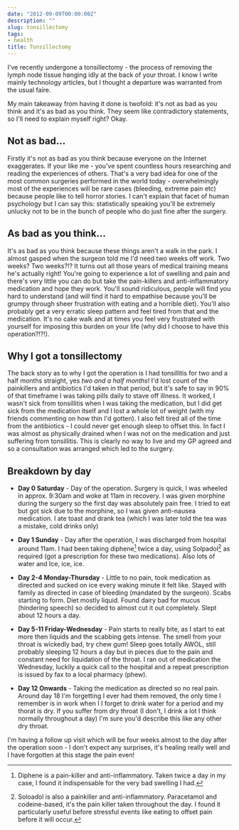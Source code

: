 ```yaml
---
date: "2012-09-09T00:00:00Z"
description: ""
slug: tonsillectomy
tags:
- health
title: Tonsillectomy
---
```


I've recently undergone a tonsillectomy - the process of removing the lymph node tissue 
hanging idly at the back of your throat. I know I write mainly technology articles, 
but I thought a departure was warranted from the usual faire.

My main takeaway from having it done is twofold: it's not as bad as you think and 
it's as bad as you think. They seem like contradictory statements, so I'll need to
 explain myself right? Okay. 

## Not as bad...

Firstly it's not as bad as you think because everyone on the Internet exaggerates. 
If your like me - you've spent countless hours researching and reading the experiences 
of others. That's a very bad idea for one of the most common surgeries performed in 
the world today - overwhelmingly most of the experiences will be rare cases (bleeding, 
extreme pain etc) because people like to tell horror stories. I can't explain that facet 
of human psychology but I can say this: statistically speaking you'll be extremely unlucky 
not to be in the bunch of people who do just fine after the surgery.

## As bad as you think...

It's as bad as you think because these things aren't a walk in the park. I almost gasped 
when the surgeon told me I'd need two weeks off work. Two weeks? Two weeks?!? It turns 
out all those years of medical training means he's actually right! You're going to 
experience a lot of swelling and pain and there's very little you can do but take the 
pain-killers and anti-inflammatory medication and hope they work. You'll sound ridiculous,
 people will find you hard to understand (and will find it hard to empathise because
 you'll be grumpy through sheer frustration with eating and a horrible diet). You'll
 also probably get a very erratic sleep pattern and feel tired from that and the 
 medication. It's no cake walk and at times you feel very frustrated with yourself 
for imposing this burden on your life (why did I choose to have this operation?!?!).

## Why I got a tonsillectomy

The back story as to why I got the operation is I had tonsillitis for two and a half 
months straight, yes *two and a half months*! I'd lost count of the painkillers and 
antibiotics I'd taken in that period, but it's safe to say in 90% of that timeframe 
I was taking pills daily to stave off illness. It worked, I wasn't sick from tonsillitis 
when I was taking the medication, but I did get sick from the medication itself and 
I lost a whole lot of weight (with my friends commenting on how thin I'd gotten). 
I also felt tired all of the time from the antibiotics - I could never get enough 
sleep to offset this. In fact I was almost as physically drained when I was not on
 the medication and just suffering from tonsillitis. This is clearly no way to live 
and my GP agreed and so a consultation was arranged which led to the surgery.

## Breakdown by day

* **Day 0 Saturday** - Day of the operation. Surgery is quick, I was wheeled in 
approx. 9:30am and woke at 11am in recovery. I was given morphine during the surgery
 so the first day was absolutely pain free. I tried to eat but got sick due to
 the morphine, so I was given anti-nausea medication. I ate toast and drank 
 tea (which I was later told the tea was a mistake, cold drinks only)

* **Day 1 Sunday** - Day after the operation, I was discharged from hospital around
 11am. I had been taking diphene[^1] twice a day, using Solpadol[^2] as required 
 (got a prescription for these two medications). Also lots of water and Ice, ice, ice.

* **Day 2-4 Monday-Thursday** - Little to no pain, took medication as directed and 
sucked on ice every waking minute it felt like. Stayed with family as directed in 
case of bleeding (mandated by the surgeon). Scabs starting to form. Diet mostly liquid.
 Found dairy bad for mucus (hindering speech) so decided to almost cut it out completely.
  Slept about 12 hours a day.

* **Day 5-11 Friday-Wednesday** - Pain starts to really bite, as I start to eat more 
then liquids and the scabbing gets intense. The smell from your throat is wickedly 
bad, try chew gum! Sleep goes totally AWOL, still probably sleeping 12 hours a day 
but in pieces due to the pain and constant need for liquidation of the throat. I ran
 out of medication the Wednesday, luckily a quick call to the hospital and a repeat 
 prescription is issued by fax to a local pharmacy (phew). 

* **Day 12 Onwards** - Taking the medication as directed so no real pain. Around day 18
I'm forgetting I ever had them removed, the only time I remember is in work when I 
I forget to drink water for a period and my thorat is dry. If you suffer from  dry throat
 (I don't, I drink a lot I think normally throughout a day) I'm sure you'd describe this 
 like any other dry throat.
 
 I'm having a follow up visit which will be four weeks almost to the day after the operation 
 soon - I don't expect any surprises, it's healing really well and I have forgotten at this
 stage the pain even!

[^1]:Diphene is a pain-killer and anti-inflammatory. Taken twice a day in my case, I found it indispensable for the very bad swelling I had.

[^2]: Soloadol is also a painkiller and anti-inflammatory. Paracetamol and codeine-based, it's the pain killer taken throughout the day. I found it particularly useful before stressful events like eating to offset pain before it will occur.